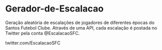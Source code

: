 # Gerador-de-Escalacao
 Geração aleatória de escalações de jogadores de diferentes épocas do Santos Futebol Clube. Através de uma API, cada escalação é postada no Twitter pela conta @EscalacaoSFC.

 twitter.com/EscalacaoSFC
